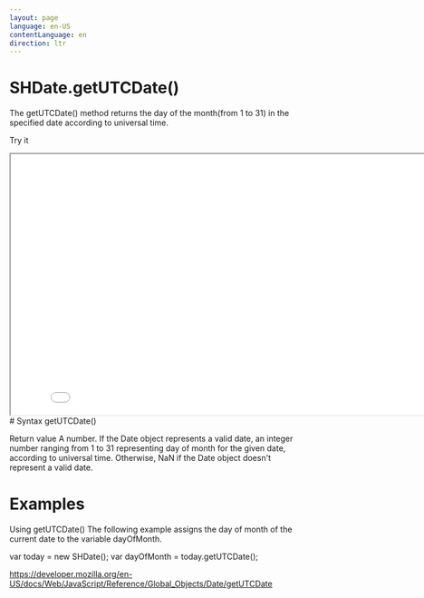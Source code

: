 ```yaml
---
layout: page
language: en-US
contentLanguage: en
direction: ltr
---
```

# SHDate.getUTCDate()
The getUTCDate() method returns the day of the month(from 1 to 31) in the specified date according to universal time.

Try it

<iframe style="width: 830px; height: 460px;" src="/SHDateTime-js/examples/live.html?function=getUTCDate" title="MDN Web Docs Interactive Example" loading="lazy"></iframe>
<br/>
# Syntax
getUTCDate()

Return value
A number. If the Date object represents a valid date, an integer number ranging from 1 to 31 representing day of month for the given date, according to universal time. Otherwise, NaN if the Date object doesn't represent a valid date.

# Examples
Using getUTCDate()
The following example assigns the day of month of the current date to the variable dayOfMonth.

var today = new SHDate();
var dayOfMonth = today.getUTCDate();

https://developer.mozilla.org/en-US/docs/Web/JavaScript/Reference/Global_Objects/Date/getUTCDate
